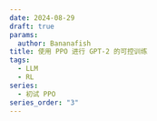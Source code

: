 ```yaml
---
date: 2024-08-29
draft: true
params:
  author: Bananafish
title: 使用 PPO 进行 GPT-2 的可控训练
tags:
  - LLM
  - RL
series:
  - 初试 PPO
series_order: "3"
---
```

